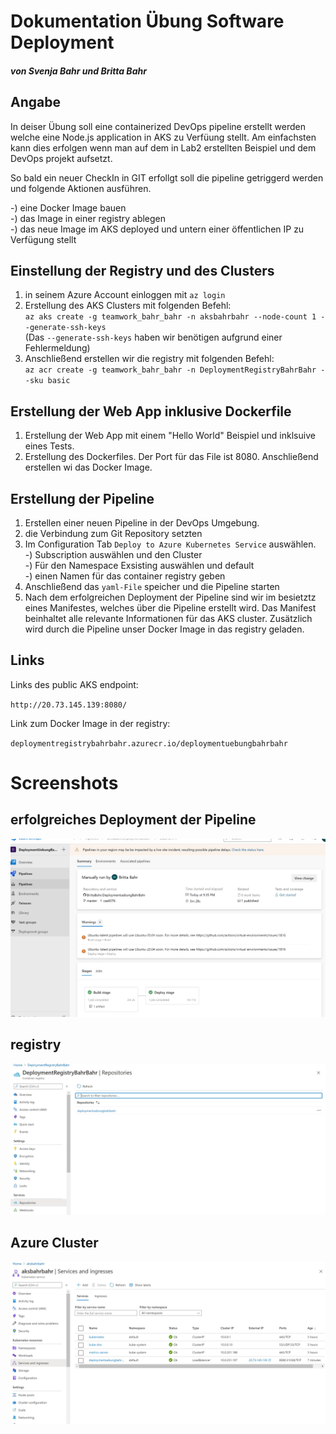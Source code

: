 # Dokumentation Übung Software Deployment
##### von Svenja Bahr und Britta Bahr 

## Angabe 

In deiser Übung soll eine containerized DevOps pipeline erstellt werden welche eine Node.js application in AKS zu Verfüung stellt. Am einfachsten kann dies erfolgen wenn man auf dem in Lab2 erstellten Beispiel und dem DevOps projekt aufsetzt. 

So bald ein neuer CheckIn in GIT erfollgt soll die pipeline getriggerd werden und folgende Aktionen ausführen. 

-) eine Docker Image bauen  
-) das Image in einer registry ablegen  
-) das neue Image im AKS deployed und untern einer öffentlichen IP zu Verfügung stellt  

## Einstellung der Registry und des Clusters

1. in seinem Azure Account einloggen mit `az login`
2. Erstellung des AKS Clusters mit folgenden Befehl:   
`az aks create -g teamwork_bahr_bahr -n aksbahrbahr --node-count 1 --generate-ssh-keys`   
(Das `--generate-ssh-keys` haben wir benötigen aufgrund einer Fehlermeldung)
3. Anschließend erstellen wir die registry mit folgenden Befehl:   
`az acr create -g teamwork_bahr_bahr -n DeploymentRegistryBahrBahr --sku basic`

## Erstellung der Web App inklusive Dockerfile 

1. Erstellung der Web App mit einem "Hello World" Beispiel und inklsuive eines Tests.
2. Erstellung des Dockerfiles. Der Port für das File ist 8080. Anschließend erstellen wi das Docker Image. 

## Erstellung der Pipeline

1. Erstellen einer neuen Pipeline in der DevOps Umgebung. 
2. die Verbindung zum Git Repository setzten
3. Im Configuration Tab `Deploy to Azure Kubernetes Service` auswählen.   
   -) Subscription auswählen und den Cluster  
   -) Für den Namespace Exsisting auswählen und default  
   -) einen Namen für das container registry geben  
4. Anschließend das `yaml-File` speicher und die Pipeline starten
5. Nach dem erfolgreichen Deployment der Pipeline sind wir im besietztz eines Manifestes, welches über die Pipeline erstellt wird. Das Manifest beinhaltet alle relevante Informationen für das AKS cluster. Zusätzlich wird durch die Pipeline unser Docker Image in das registry geladen. 

## Links

Links des public AKS endpoint: 

`http://20.73.145.139:8080/`

Link zum Docker Image in der registry: 

`deploymentregistrybahrbahr.azurecr.io/deploymentuebungbahrbahr`

# Screenshots

## erfolgreiches Deployment der Pipeline

 ![erfolgreiches Deployment der Pipeline](assets/pipeline.JPG)

## registry 

 ![registry](assets/registry.JPG)

 ## Azure Cluster

  ![azure cluster](assets/aks.JPG)